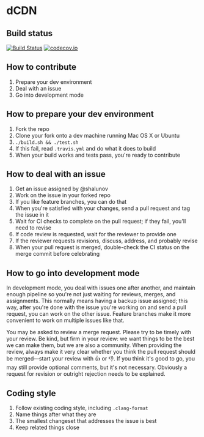 # dCDN

## Build status

[![Build Status](https://travis-ci.org/clostra/dcdn.svg?branch=master)](https://travis-ci.org/clostra/dcdn)
[![codecov.io](https://codecov.io/github/clostra/dcdn/coverage.svg?branch=master)](https://codecov.io/github/clostra/dcdn?branch=master)

## How to contribute

1. Prepare your dev environment
2. Deal with an issue
3. Go into development mode

## How to prepare your dev environment

1. Fork the repo
2. Clone your fork onto a dev machine running Mac OS X or Ubuntu
3. `./build.sh && ./test.sh`
4. If this fail, read `.travis.yml` and do what it does to build
5. When your build works and tests pass, you're ready to contribute

## How to deal with an issue

1. Get an issue assigned by @shalunov
2. Work on the issue in your forked repo
3. If you like feature branches, you can do that
4. When you're satisfied with your changes, send a pull request and tag the issue in it
5. Wait for CI checks to complete on the pull request; if they fail, you'll need to revise
6. If code review is requested, wait for the reviewer to provide one
7. If the reviewer requests revisions, discuss, address, and probably revise
8. When your pull request is merged, double-check the CI status on the merge commit before celebrating

## How to go into development mode

In development mode, you deal with issues one after another, and maintain enough pipeline so you're not just waiting for reviews, merges, and assignments. This normally means having a backup issue assigned; this way, after you're done with the issue you're working on and send a pull request, you can work on the other issue. Feature branches make it more convenient to work on multiple issues like that.

You may be asked to review a merge request. Please try to be timely with your review. Be kind, but firm in your review: we want things to be the best we can make them, but we are also a community. When providing the review, always make it very clear whether you think the pull request should be merged—start your review with 👍 or 👎. If you think it's good to go, you may still provide optional comments, but it's not necessary. Obviously a request for revision or outright rejection needs to be explained.

## Coding style

1. Follow existing coding style, including `.clang-format`
2. Name things after what they are
3. The smallest changeset that addresses the issue is best
4. Keep related things close
